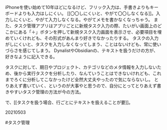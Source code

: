 iPhoneを使い始めて10年ほどになるけど、フリック入力は、手書きよりもキーボードよりも入力はしにくい。
[[〇〇しにくいと、やがて〇〇しなくなる]]。入力しにくいと、やがて入力しなくなる。やがてメモを書かなくなっちゃう。
また、タスク管理アプリはアプリごとに新規タスク入力の際、たいがい画面上のどこかにある「＋」ボタンを押して新規タスク入力画面を表示させ、必要項目を埋めていくけれども、その形式があんまり好きでなかったりする。
タスクの入力がしにくいと、タスクを入力しなくなってしまう、ことはないけども、常に使いづらさを感じてしまう。
DynalistやObsidianの、テキストを扱うだけの方が、好きなように記入できる。

タスクに対して、期日やプロジェクト、カテゴリなどのメタ情報を入力しないため、後から実行タスクを分析したり、なんていうことはできないけれども、これまでろくに分析してこなかったけど全然大丈夫やったので気にならないし。
とりあえず書いていく、というのが大事やと思うので、自分にとってとりあえず書きやすいタスク管理の方法が今の方法。

で、[[タスクを扱う場合、行ごとにテキストを扱えることが要]]。

20210503

#タスク管理 